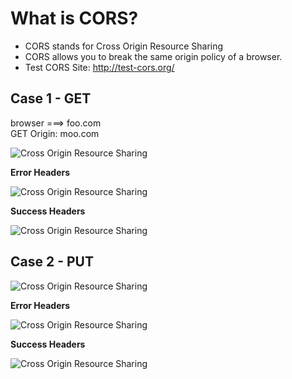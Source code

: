 # What is CORS?
- CORS stands for Cross Origin Resource Sharing
- CORS allows you to break the same origin policy of a browser.
- Test CORS Site: http://test-cors.org/
## Case 1 - GET
browser ===> foo.com<br>
GET Origin: moo.com

![Cross Origin Resource Sharing](http://www.hirokoymj.com/images/images_Udemy/CORS_GET.png)

**Error Headers**

![Cross Origin Resource Sharing](http://www.hirokoymj.com/images/images_Udemy/CORS_GET_error.png)

**Success Headers**

![Cross Origin Resource Sharing](http://www.hirokoymj.com/images/images_Udemy/CORS_GET_success.png)


## Case 2 - PUT
![Cross Origin Resource Sharing](http://www.hirokoymj.com/images/images_Udemy/CORS_PUT.png)

**Error Headers**

![Cross Origin Resource Sharing](http://www.hirokoymj.com/images/images_Udemy/CORS_PUT_error.png)

**Success Headers**

![Cross Origin Resource Sharing](http://www.hirokoymj.com/images/images_Udemy/CORS_PUT_success.png)



